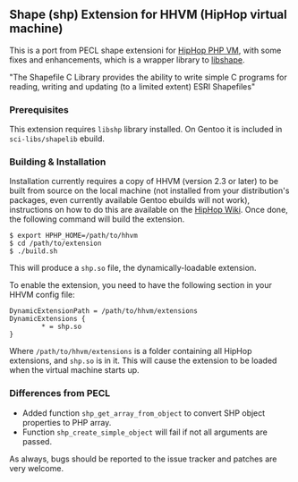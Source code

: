 ## Shape (shp) Extension for HHVM (HipHop virtual machine)

This is a port from PECL shape extensioni for [HipHop PHP VM][fb-hphp], with
some fixes and enhancements, which is a wrapper library to
[libshape][libshape].

"The Shapefile C Library provides the ability to write simple C programs for
reading, writing and updating (to a limited extent) ESRI Shapefiles"

### Prerequisites

This extension requires `libshp` library installed. On Gentoo it is included
in `sci-libs/shapelib` ebuild.

### Building & Installation

Installation currently requires a copy of HHVM (version 2.3 or later) to be
built from source on the local machine (not installed from your distribution's
packages, even currently available Gentoo ebuilds will not work), instructions
on how to do this are available on the [HipHop Wiki][fb-wiki]. Once done, the
following command will build the extension.

~~~
$ export HPHP_HOME=/path/to/hhvm
$ cd /path/to/extension
$ ./build.sh
~~~

This will produce a `shp.so` file, the dynamically-loadable extension.

To enable the extension, you need to have the following section in your HHVM
config file:

~~~
DynamicExtensionPath = /path/to/hhvm/extensions
DynamicExtensions {
        * = shp.so
}
~~~

Where `/path/to/hhvm/extensions` is a folder containing all HipHop extensions,
and `shp.so` is in it. This will cause the extension to be loaded when the
virtual machine starts up.

### Differences from PECL

* Added function `shp_get_array_from_object` to convert SHP object properties
to PHP array.
* Function `shp_create_simple_object` will fail if not all arguments are
passed.

As always, bugs should be reported to the issue tracker and patches are very
welcome.

[libshape]:  http://shapelib.maptools.org/ "libshape"
[fb-hphp]: https://github.com/facebook/hhvm "HipHop PHP"
[fb-wiki]: https://github.com/facebook/hhvm/wiki "HipHop Wiki"

